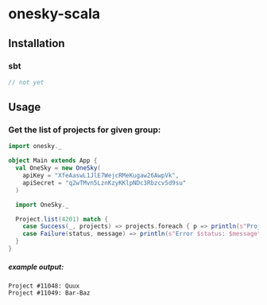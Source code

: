 # onesky-scala

## Installation

### sbt

```scala
// not yet
```

## Usage

### Get the list of projects for given group:

```scala
import onesky._

object Main extends App {
  val OneSky = new OneSky(
    apiKey = "XfeAaswL1JlE7WejcRMeKugaw26AwpVk",
    apiSecret = "q2wTMvn5LznKzyKKlpNDc3Rbzcv5d9su"
  )

  import OneSky._

  Project.list(4201) match {
    case Success(_, projects) => projects.foreach { p => println(s"Project #${p.id}: ${p.name}") }
    case Failure(status, message) => println(s"Error $status: $message")
  }
}
```

##### *example output:*
```
Project #11048: Quux
Project #11049: Bar-Baz
```
